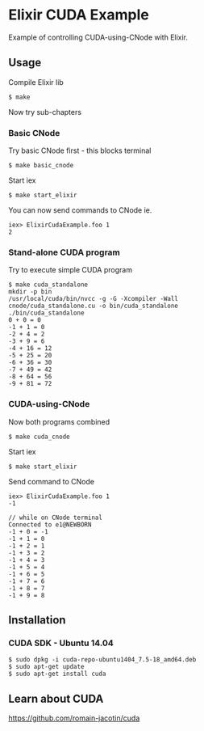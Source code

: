 # Elixir CUDA Example

Example of controlling CUDA-using-CNode with Elixir.

## Usage

Compile Elixir lib

    $ make

Now try sub-chapters

### Basic CNode

Try basic CNode first - this blocks terminal

    $ make basic_cnode

Start iex

    $ make start_elixir

You can now send commands to CNode ie.

    iex> ElixirCudaExample.foo 1
    2

### Stand-alone CUDA program

Try to execute simple CUDA program

    $ make cuda_standalone
    mkdir -p bin
    /usr/local/cuda/bin/nvcc -g -G -Xcompiler -Wall cnode/cuda_standalone.cu -o bin/cuda_standalone
    ./bin/cuda_standalone
    0 + 0 = 0
    -1 + 1 = 0
    -2 + 4 = 2
    -3 + 9 = 6
    -4 + 16 = 12
    -5 + 25 = 20
    -6 + 36 = 30
    -7 + 49 = 42
    -8 + 64 = 56
    -9 + 81 = 72

### CUDA-using-CNode

Now both programs combined

    $ make cuda_cnode

Start iex

    $ make start_elixir

Send command to CNode

    iex> ElixirCudaExample.foo 1
    -1

    // while on CNode terminal
    Connected to e1@NEWBORN
    -1 + 0 = -1
    -1 + 1 = 0
    -1 + 2 = 1
    -1 + 3 = 2
    -1 + 4 = 3
    -1 + 5 = 4
    -1 + 6 = 5
    -1 + 7 = 6
    -1 + 8 = 7
    -1 + 9 = 8


## Installation

### CUDA SDK - Ubuntu 14.04

    $ sudo dpkg -i cuda-repo-ubuntu1404_7.5-18_amd64.deb
    $ sudo apt-get update
    $ sudo apt-get install cuda

## Learn about CUDA

https://github.com/romain-jacotin/cuda
